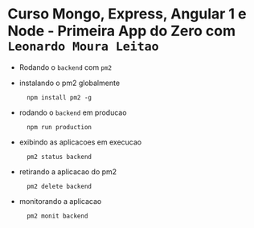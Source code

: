 # Curso Mongo, Express, Angular 1 e Node - Primeira App do Zero com `Leonardo Moura Leitao`

* Rodando o `backend` com `pm2`

* instalando o pm2 globalmente

        npm install pm2 -g

* rodando o `backend` em producao

        npm run production

* exibindo as aplicacoes em execucao

        pm2 status backend

* retirando a aplicacao do pm2    

        pm2 delete backend

* monitorando a aplicacao

        pm2 monit backend